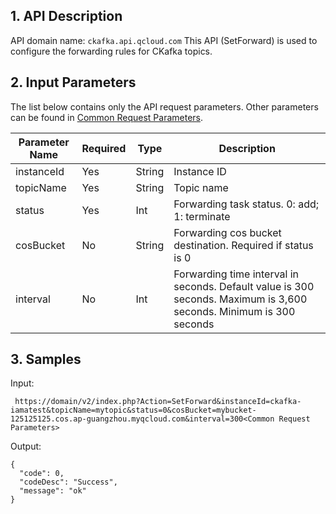 ## 1. API Description
API domain name: `ckafka.api.qcloud.com`
This API (SetForward) is used to configure the forwarding rules for CKafka topics.



## 2. Input Parameters

The list below contains only the API request parameters. Other parameters can be found in [Common Request Parameters](https://intl.cloud.tencent.com/document/product/597/10084).

| Parameter Name | Required | Type | Description |
| --- | --- | --- | --- |
| instanceId | Yes | String | Instance ID |
| topicName | Yes | String | Topic name |
| status | Yes | Int | Forwarding task status. 0: add; 1: terminate |
| cosBucket | No | String | Forwarding cos bucket destination. Required if status is 0 |
| interval | No | Int | Forwarding time interval in seconds. Default value is 300 seconds. Maximum is 3,600 seconds. Minimum is 300 seconds |


## 3. Samples

Input:

```
 https://domain/v2/index.php?Action=SetForward&instanceId=ckafka-iamatest&topicName=mytopic&status=0&cosBucket=mybucket-125125125.cos.ap-guangzhou.myqcloud.com&interval=300<Common Request Parameters>
```

Output:

```
{
  "code": 0,
  "codeDesc": "Success",
  "message": "ok"
}

```

